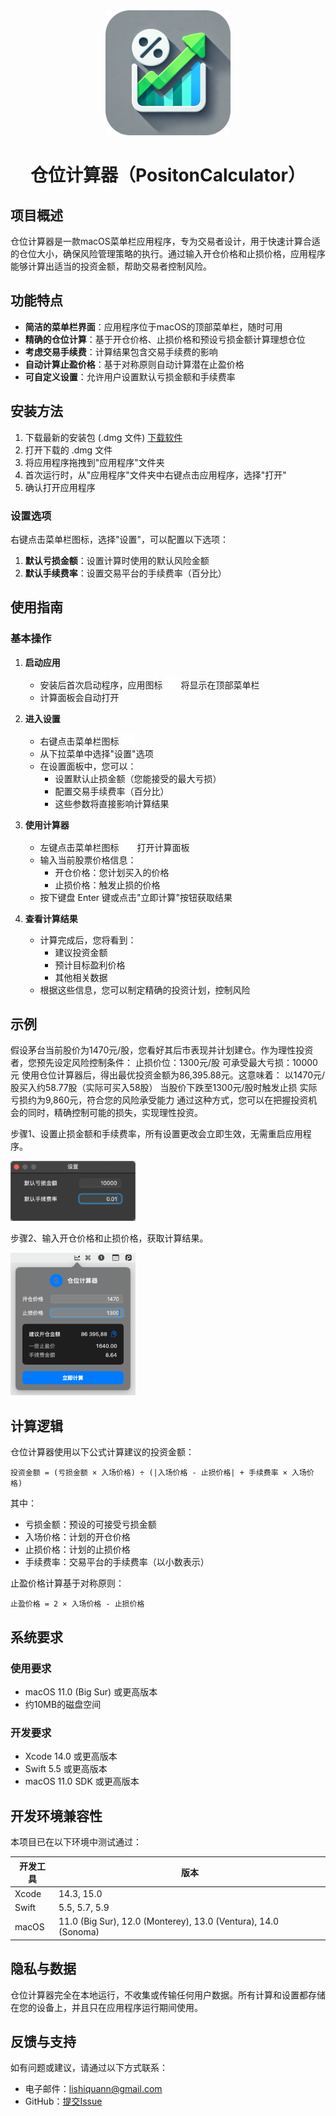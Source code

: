 <div align = "center">
<img src="./image/icon.png" width="200"/>
<h1>仓位计算器（PositonCalculator）</h1>
</div>


## 项目概述

仓位计算器是一款macOS菜单栏应用程序，专为交易者设计，用于快速计算合适的仓位大小，确保风险管理策略的执行。通过输入开仓价格和止损价格，应用程序能够计算出适当的投资金额，帮助交易者控制风险。

## 功能特点

- **简洁的菜单栏界面**：应用程序位于macOS的顶部菜单栏，随时可用
- **精确的仓位计算**：基于开仓价格、止损价格和预设亏损金额计算理想仓位
- **考虑交易手续费**：计算结果包含交易手续费的影响
- **自动计算止盈价格**：基于对称原则自动计算潜在止盈价格
- **可自定义设置**：允许用户设置默认亏损金额和手续费率

## 安装方法

1. 下载最新的安装包 (.dmg 文件) [下载软件](https://github.com/bandili/PositionCalculator/releases/download/V2/PositionCalculatorV2.dmg)
2. 打开下载的 .dmg 文件
3. 将应用程序拖拽到"应用程序"文件夹
4. 首次运行时，从"应用程序"文件夹中右键点击应用程序，选择"打开"
5. 确认打开应用程序

### 设置选项

右键点击菜单栏图标，选择"设置"，可以配置以下选项：

1. **默认亏损金额**：设置计算时使用的默认风险金额
2. **默认手续费率**：设置交易平台的手续费率（百分比）

## 使用指南

### 基本操作

1. **启动应用**
   - 安装后首次启动程序，应用图标 <img src="./image/xyaxis.png"> 将显示在顶部菜单栏
   - 计算面板会自动打开

2. **进入设置**
   - 右键点击菜单栏图标 <img src="./image/xyaxis.png">
   - 从下拉菜单中选择"设置"选项
   - 在设置面板中，您可以：
     - 设置默认止损金额（您能接受的最大亏损）
     - 配置交易手续费率（百分比）
     - 这些参数将直接影响计算结果

3. **使用计算器**
   - 左键点击菜单栏图标 <img src="./image/xyaxis.png"> 打开计算面板
   - 输入当前股票价格信息：
     - 开仓价格：您计划买入的价格
     - 止损价格：触发止损的价格
   - 按下键盘 Enter 键或点击"立即计算"按钮获取结果

4. **查看计算结果**
   - 计算完成后，您将看到：
     - 建议投资金额
     - 预计目标盈利价格
     - 其他相关数据
   - 根据这些信息，您可以制定精确的投资计划，控制风险

## 示例
假设茅台当前股价为1470元/股，您看好其后市表现并计划建仓。作为理性投资者，您预先设定风险控制条件：
止损价位：1300元/股
可承受最大亏损：10000元
使用仓位计算器后，得出最优投资金额为86,395.88元。这意味着：
以1470元/股买入约58.77股（实际可买入58股）
当股价下跌至1300元/股时触发止损
实际亏损约为9,860元，符合您的风险承受能力
通过这种方式，您可以在把握投资机会的同时，精确控制可能的损失，实现理性投资。

步骤1、设置止损金额和手续费率，所有设置更改会立即生效，无需重启应用程序。
<p>
   <img src="./image/step2-2.png" width="200"/>
</p>
步骤2、输入开仓价格和止损价格，获取计算结果。
<p>
   <img src="./image/step4.png" width="200"/>
</p>


## 计算逻辑

仓位计算器使用以下公式计算建议的投资金额：

```
投资金额 = (亏损金额 × 入场价格) ÷ (|入场价格 - 止损价格| + 手续费率 × 入场价格)
```

其中：
- 亏损金额：预设的可接受亏损金额
- 入场价格：计划的开仓价格
- 止损价格：计划的止损价格
- 手续费率：交易平台的手续费率（以小数表示）

止盈价格计算基于对称原则：
```
止盈价格 = 2 × 入场价格 - 止损价格
```

## 系统要求

### 使用要求
- macOS 11.0 (Big Sur) 或更高版本
- 约10MB的磁盘空间

### 开发要求
- Xcode 14.0 或更高版本
- Swift 5.5 或更高版本
- macOS 11.0 SDK 或更高版本

## 开发环境兼容性

本项目已在以下环境中测试通过：

| 开发工具 | 版本 |
|---------|------|
| Xcode   | 14.3, 15.0 |
| Swift   | 5.5, 5.7, 5.9 |
| macOS   | 11.0 (Big Sur), 12.0 (Monterey), 13.0 (Ventura), 14.0 (Sonoma) |

## 隐私与数据

仓位计算器完全在本地运行，不收集或传输任何用户数据。所有计算和设置都存储在您的设备上，并且只在应用程序运行期间使用。

## 反馈与支持

如有问题或建议，请通过以下方式联系：

- 电子邮件：[lishiquann@gmail.com](mailto:lishiquann@gmail.com)
- GitHub：[提交Issue](https://github.com/bandili/PositionCalculator/issues)